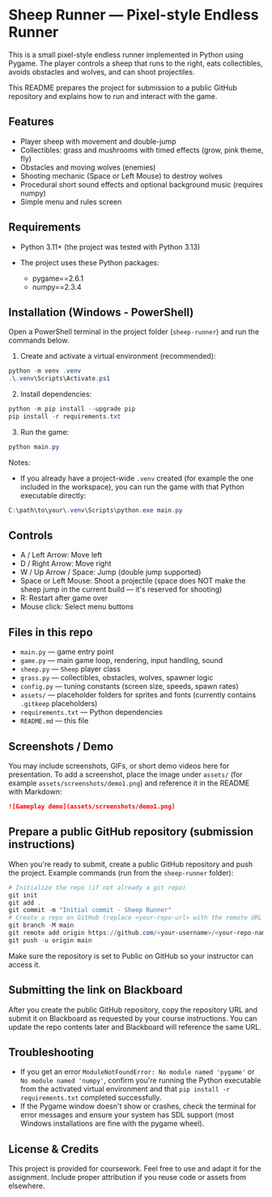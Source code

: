 
# Sheep Runner — Pixel-style Endless Runner

This is a small pixel-style endless runner implemented in Python using Pygame. The player controls a sheep that runs to the right, eats collectibles, avoids obstacles and wolves, and can shoot projectiles.

This README prepares the project for submission to a public GitHub repository and explains how to run and interact with the game.

## Features

- Player sheep with movement and double-jump
- Collectibles: grass and mushrooms with timed effects (grow, pink theme, fly)
- Obstacles and moving wolves (enemies)
- Shooting mechanic (Space or Left Mouse) to destroy wolves
- Procedural short sound effects and optional background music (requires numpy)
- Simple menu and rules screen

## Requirements

- Python 3.11+ (the project was tested with Python 3.13)
- The project uses these Python packages:

  - pygame==2.6.1
  - numpy==2.3.4

## Installation (Windows - PowerShell)

Open a PowerShell terminal in the project folder (`sheep-runner`) and run the commands below.

1) Create and activate a virtual environment (recommended):

```powershell
python -m venv .venv
.\.venv\Scripts\Activate.ps1
```

2) Install dependencies:

```powershell
python -m pip install --upgrade pip
pip install -r requirements.txt
```

3) Run the game:

```powershell
python main.py
```

Notes:
- If you already have a project-wide `.venv` created (for example the one included in the workspace), you can run the game with that Python executable directly:

```powershell
C:\path\to\your\.venv\Scripts\python.exe main.py
```

## Controls

- A / Left Arrow: Move left
- D / Right Arrow: Move right
- W / Up Arrow / Space: Jump (double jump supported)
- Space or Left Mouse: Shoot a projectile (space does NOT make the sheep jump in the current build — it's reserved for shooting)
- R: Restart after game over
- Mouse click: Select menu buttons

## Files in this repo

- `main.py` — game entry point
- `game.py` — main game loop, rendering, input handling, sound
- `sheep.py` — `Sheep` player class
- `grass.py` — collectibles, obstacles, wolves, spawner logic
- `config.py` — tuning constants (screen size, speeds, spawn rates)
- `assets/` — placeholder folders for sprites and fonts (currently contains `.gitkeep` placeholders)
- `requirements.txt` — Python dependencies
- `README.md` — this file

## Screenshots / Demo

You may include screenshots, GIFs, or short demo videos here for presentation. To add a screenshot, place the image under `assets/` (for example `assets/screenshots/demo1.png`) and reference it in the README with Markdown:

```markdown
![Gameplay demo](assets/screenshots/demo1.png)
```

## Prepare a public GitHub repository (submission instructions)

When you're ready to submit, create a public GitHub repository and push the project. Example commands (run from the `sheep-runner` folder):

```powershell
# Initialize the repo (if not already a git repo)
git init
git add .
git commit -m "Initial commit - Sheep Runner"
# Create a repo on GitHub (replace <your-repo-url> with the remote URL from GitHub)
git branch -M main
git remote add origin https://github.com/<your-username>/<your-repo-name>.git
git push -u origin main
```

Make sure the repository is set to Public on GitHub so your instructor can access it.

## Submitting the link on Blackboard

After you create the public GitHub repository, copy the repository URL and submit it on Blackboard as requested by your course instructions. You can update the repo contents later and Blackboard will reference the same URL.

## Troubleshooting

- If you get an error `ModuleNotFoundError: No module named 'pygame'` or `No module named 'numpy'`, confirm you're running the Python executable from the activated virtual environment and that `pip install -r requirements.txt` completed successfully.
- If the Pygame window doesn't show or crashes, check the terminal for error messages and ensure your system has SDL support (most Windows installations are fine with the pygame wheel).

## License & Credits

This project is provided for coursework. Feel free to use and adapt it for the assignment. Include proper attribution if you reuse code or assets from elsewhere.


